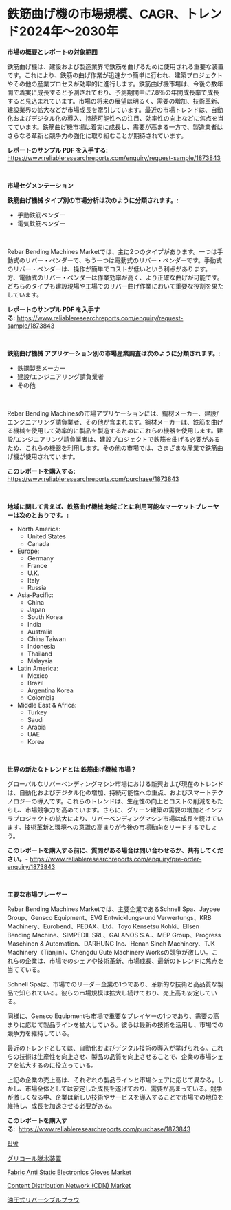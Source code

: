 <p><h1>鉄筋曲げ機の市場規模、CAGR、トレンド2024年〜2030年</h1></p><p><strong>市場の概要とレポートの対象範囲</strong></p>
<p><p>鉄筋曲げ機は、建設および製造業界で鉄筋を曲げるために使用される重要な装置です。これにより、鉄筋の曲げ作業が迅速かつ簡単に行われ、建築プロジェクトやその他の産業プロセスが効率的に進行します。鉄筋曲げ機市場は、今後の数年間で着実に成長すると予測されており、予測期間中に7.8％の年間成長率で成長すると見込まれています。市場の将来の展望は明るく、需要の増加、技術革新、建設業界の拡大などが市場成長を牽引しています。最近の市場トレンドは、自動化およびデジタル化の導入、持続可能性への注目、効率性の向上などに焦点を当てています。鉄筋曲げ機市場は着実に成長し、需要が高まる一方で、製造業者はさらなる革新と競争力の強化に取り組むことが期待されています。</p></p>
<p><strong>レポートのサンプル PDF を入手する:</strong> <a href="https://www.reliableresearchreports.com/enquiry/request-sample/1873843">https://www.reliableresearchreports.com/enquiry/request-sample/1873843</a></p>
<p>&nbsp;</p>
<p><strong>市場セグメンテーション</strong></p>
<p><strong>鉄筋曲げ機械 タイプ別の市場分析は次のように分類されます。:</strong></p>
<p><ul><li>手動鉄筋ベンダー</li><li>電気鉄筋ベンダー</li></ul></p>
<p>&nbsp;</p>
<p><p>Rebar Bending Machines Marketでは、主に2つのタイプがあります。一つは手動式のリバー・ベンダーで、もう一つは電動式のリバー・ベンダーです。手動式のリバー・ベンダーは、操作が簡単でコストが低いという利点があります。一方、電動式のリバー・ベンダーは作業効率が高く、より正確な曲げが可能です。どちらのタイプも建設現場や工場でのリバー曲げ作業において重要な役割を果たしています。</p></p>
<p><strong>レポートのサンプル PDF を入手する:</strong>&nbsp;<a href="https://www.reliableresearchreports.com/enquiry/request-sample/1873843">https://www.reliableresearchreports.com/enquiry/request-sample/1873843</a></p>
<p>&nbsp;</p>
<p><strong> 鉄筋曲げ機械 アプリケーション別の市場産業調査は次のように分類されます。:</strong></p>
<p><ul><li>鉄鋼製品メーカー</li><li>建設/エンジニアリング請負業者</li><li>その他</li></ul></p>
<p>&nbsp;</p>
<p><p>Rebar Bending Machinesの市場アプリケーションには、鋼材メーカー、建設/エンジニアリング請負業者、その他が含まれます。鋼材メーカーは、鉄筋を曲げる機械を使用して効率的に製品を製造するためにこれらの機器を使用します。建設/エンジニアリング請負業者は、建設プロジェクトで鉄筋を曲げる必要があるため、これらの機器を利用します。その他の市場では、さまざまな産業で鉄筋曲げ機が使用されています。</p></p>
<p><strong>このレポートを購入する:</strong>&nbsp; <a href="https://www.reliableresearchreports.com/purchase/1873843">https://www.reliableresearchreports.com/purchase/1873843</a></p>
<p>&nbsp;</p>
<p><strong>地域に関して言えば、鉄筋曲げ機械 地域ごとに利用可能なマーケットプレーヤーは次のとおりです。:</strong></p>
<p><ul>
    <li>
        North America:
        <ul>
            <li>United States</li>
            <li>Canada</li>
        </ul>
    </li>
    <li>
        Europe:
        <ul>
            <li>Germany</li>
            <li>France</li>
            <li>U.K.</li>
            <li>Italy</li>
            <li>Russia</li>
        </ul>
    </li>
    <li>
        Asia-Pacific:
        <ul>
            <li>China</li>
            <li>Japan</li>
            <li>South Korea</li>
            <li>India</li>
            <li>Australia</li>
            <li>China Taiwan</li>
            <li>Indonesia</li>
            <li>Thailand</li>
            <li>Malaysia</li>
        </ul>
    </li>
    <li>
        Latin America:
        <ul>
            <li>Mexico</li>
            <li>Brazil</li>
            <li>Argentina Korea</li>
            <li>Colombia</li>
        </ul>
    </li>
    <li>
        Middle East & Africa:
        <ul>
            <li>Turkey</li>
            <li>Saudi</li>
            <li>Arabia</li>
            <li>UAE</li>
            <li>Korea</li>
        </ul>
    </li>
    </ul></p>
<p>&nbsp;</p>
<p><strong>世界の新たなトレンドとは 鉄筋曲げ機械 市場？</strong></p>
<p><p>グローバルなリバーベンディングマシン市場における新興および現在のトレンドは、自動化およびデジタル化の増加、持続可能性への重点、およびスマートテクノロジーの導入です。これらのトレンドは、生産性の向上とコストの削減をもたらし、市場競争力を高めています。さらに、グリーン建築の需要の増加とインフラプロジェクトの拡大により、リバーベンディングマシン市場は成長を続けています。技術革新と環境への意識の高まりが今後の市場動向をリードするでしょう。</p></p>
<p><strong>このレポートを購入する前に、質問がある場合は問い合わせるか、共有してください。</strong>- <a href="https://www.reliableresearchreports.com/enquiry/pre-order-enquiry/1873843">https://www.reliableresearchreports.com/enquiry/pre-order-enquiry/1873843</a></p>
<p>&nbsp;</p>
<p><strong>主要な市場プレーヤー</strong></p>
<p><p>Rebar Bending Machines Marketでは、主要企業であるSchnell Spa、Jaypee Group、Gensco Equipment、EVG Entwicklungs-und Verwertungs、KRB Machinery、Eurobend、PEDAX、Ltd、Toyo Kensetsu Kohki、Ellsen Bending Machine、SIMPEDIL SRL、GALANOS S.A.、MEP Group、Progress Maschinen & Automation、DARHUNG Inc、Henan Sinch Machinery、TJK Machinery（Tianjin）、Chengdu Gute Machinery Worksの競争が激しい。これらの企業は、市場でのシェアや技術革新、市場成長、最新のトレンドに焦点を当てている。</p><p>Schnell Spaは、市場でのリーダー企業の1つであり、革新的な技術と高品質な製品で知られている。彼らの市場規模は拡大し続けており、売上高も安定している。</p><p>同様に、Gensco Equipmentも市場で重要なプレイヤーの1つであり、需要の高まりに応じて製品ラインを拡大している。彼らは最新の技術を活用し、市場での競争力を維持している。</p><p>最近のトレンドとしては、自動化およびデジタル技術の導入が挙げられる。これらの技術は生産性を向上させ、製品の品質を向上させることで、企業の市場シェアを拡大するのに役立っている。</p><p>上記の企業の売上高は、それぞれの製品ラインと市場シェアに応じて異なる。しかし、市場全体としては安定した成長を遂げており、需要が高まっている。競争が激しくなる中、企業は新しい技術やサービスを導入することで市場での地位を維持し、成長を加速させる必要がある。</p></p>
<p><strong>このレポートを購入する:</strong>&nbsp;&nbsp;<a href="https://www.reliableresearchreports.com/purchase/1873843">https://www.reliableresearchreports.com/purchase/1873843</a></p>
<p><p><a href="https://medium.com/@jackiefauhey9089475/%EB%A6%BD%EB%B0%A4-%EC%8B%9C%EC%9E%A5-%EC%A1%B0%EC%82%AC-%EB%B3%B4%EA%B3%A0%EC%84%9C-%EA%B7%B8-%EC%97%AD%EC%82%AC-%EB%B0%8F-2024%EB%85%84%EB%B6%80%ED%84%B0-2031%EB%85%84%EA%B9%8C%EC%A7%80%EC%9D%98-%EC%98%88%EC%B8%A1-d4cce630ce61">립밤</a></p><p><a href="https://github.com/cnnriuez22368/Market-Research-Report-List-1/blob/main/96293972867.md">グリコール脱水装置</a></p><p><a href="https://issuu.com/reportprime-2/docs/fabric-anti-static-electronics-glov_c1259fcad75e5a">Fabric Anti Static Electronics Gloves Market</a></p><p><a href="https://view.publitas.com/reportprime-1/content-distribution-network-cdn-market-size-market-trends-and-growth-outlook-forecasted-for-period-from-2024-to-2031/">Content Distribution Network (CDN) Market</a></p><p><a href="https://medium.com/@camron674/2024%E5%B9%B4%E3%81%8B%E3%82%892031%E5%B9%B4%E3%81%BE%E3%81%A7%E3%81%AE%E6%9C%9F%E9%96%93%E3%81%AB%E4%BA%88%E6%B8%AC%E3%81%95%E3%82%8C%E3%82%8B%E6%B2%B9%E5%9C%A7%E5%8F%AF%E9%80%86%E3%83%97%E3%83%A9%E3%82%A6%E5%B8%82%E5%A0%B4%E3%81%AE%E5%88%86%E6%9E%90%E3%81%A8%E8%A6%8F%E6%A8%A1%E4%BA%88%E6%B8%AC-67acb3c77af8">油圧式リバーシブルプラウ</a></p></p>
